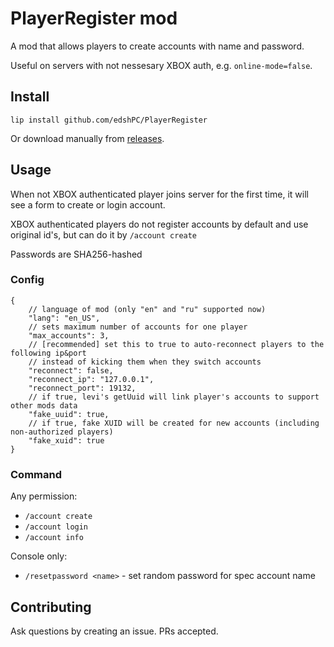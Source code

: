 # PlayerRegister mod

A mod that allows players to create accounts with name and password.

Useful on servers with not nessesary XBOX auth, e.g. `online-mode=false`.

## Install

```shell
lip install github.com/edshPC/PlayerRegister
```

Or download manually from [releases](https://github.com/edshPC/PlayerRegister/releases).

## Usage

When not XBOX authenticated player joins server for the first time,
it will see a form to create or login account.

XBOX authenticated players do not register accounts by default and use original id's,
but can do it by `/account create`

Passwords are SHA256-hashed

### Config

```json5
{
    // language of mod (only "en" and "ru" supported now)
    "lang": "en_US",
    // sets maximum number of accounts for one player
    "max_accounts": 3,
    // [recommended] set this to true to auto-reconnect players to the following ip&port
    // instead of kicking them when they switch accounts
    "reconnect": false, 
    "reconnect_ip": "127.0.0.1",
    "reconnect_port": 19132,
    // if true, levi's getUuid will link player's accounts to support other mods data
    "fake_uuid": true,
    // if true, fake XUID will be created for new accounts (including non-authorized players)
    "fake_xuid": true
}
```

### Command

Any permission:
* `/account create`
* `/account login`
* `/account info`

Console only:
* `/resetpassword <name>` - set random password for spec account name

## Contributing

Ask questions by creating an issue.
PRs accepted.
